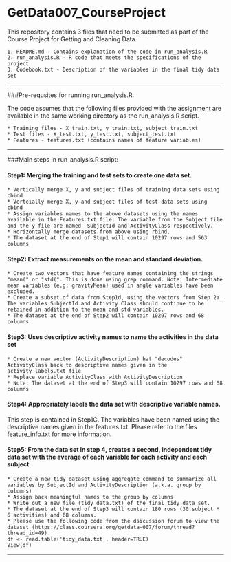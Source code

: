 GetData007_CourseProject
========================

This repository contains 3 files that need to be submitted as part of the 
Course Project for Getting and Cleaning Data.

    1. README.md - Contains explanation of the code in run_analysis.R
    2. run_analysis.R - R code that meets the specifications of the project
    3. Codebook.txt - Description of the variables in the final tidy data set

******************************************************************************
###Pre-requsites for running run_analysis.R:

The code assumes that the following files provided with the assignment are available in the same working directory as the run_analysis.R script.

   	* Training files - X_train.txt, y_train.txt, subject_train.txt
   	* Test files - X_test.txt, y_test.txt, subject_test.txt
   	* Features - features.txt (contains names of feature variables)

******************************************************************************
###Main steps in run_analysis.R script:

#### Step1: Merging the training and test sets to create one data set.
    * Vertically merge X, y and subject files of training data sets using cbind
    * Vertcially merge X, y and subject files of test data sets using cbind
    * Assign variables names to the above datasets using the names available in the Features.txt file. The variable from the Subject file and the y file are named  SubjectId and ActivityClass respectively.
    * Horizontally merge datasets from above using rbind.
    * The dataset at the end of Step1 will contain 10297 rows and 563 columns

#### Step2: Extract measurements on the mean and standard deviation.
    * Create two vectors that have feature names containing the strings "mean(" or "std(". This is done using grep command. Note: Intermediate mean variables (e.g: gravityMean) used in angle variables have been excluded.
    * Create a subset of data from Step1d, using the vectors from Step 2a. The variables SubjectId and Activity Class should continue to be retained in addition to the mean and std variables.
    * The dataset at the end of Step2 will contain 10297 rows and 68 columns
   
#### Step3: Uses descriptive activity names to name the activities in the data set
    * Create a new vector (ActivityDescription) hat "decodes" ActivityClass back to descriptive names given in the activity_labels.txt file
    * Replace variable ActivityClass with ActivityDescription
    * Note: The dataset at the end of Step3 will contain 10297 rows and 68 columns

#### Step4: Appropriately labels the data set with descriptive variable names.

This step is contained in Step1C. The variables have been named using the
descriptive names given in the features.txt. Please refer to the files feature_info.txt for more information.

#### Step5: From the data set in step 4, creates a second, independent tidy data set with the average of each variable for each activity and each subject
    * Create a new tidy dataset using aggregate command to summarize all variables by SubjectId and ActivityDescription (a.k.a. group by columns)
    * Assign back meaningful names to the group by columns
    * Write out a new file (tidy_data.txt) of the final tidy data set.
    * The dataset at the end of Step3 will contain 180 rows (30 subject * 6 activities) and 68 columns.
    * Please use the following code from the dsicussion forum to view the dataset (https://class.coursera.org/getdata-007/forum/thread?thread_id=49) 
    df <- read.table('tidy_data.txt', header=TRUE)
    View(df)
    
******************************************************************************
